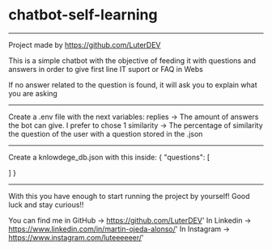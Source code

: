 # chatbot-self-learning

--------------------------------------------

Project made by https://github.com/LuterDEV

This is a simple chatbot with the objective of feeding it with questions and answers in order to give first line IT suport or FAQ in Webs


If no answer related to the question is found, it will ask you to explain what you are asking

--------------------------------------------

Create a .env file with the next variables:
replies -> The amount of answers the bot can give. I prefer to chose 1
similarity -> The percentage of similarity the question of the user with a question stored in the .json

--------------------------------------------

Create a knlowdege_db.json with this inside:
{
  "questions": [

  ]
}

--------------------------------------------

With this you have enough to start running the project by yourself! Good luck and stay curious!!

You can find me in GitHub -> https://github.com/LuterDEV'
In Linkedin -> https://www.linkedin.com/in/martin-ojeda-alonso/'
In Instagram -> https://www.instagram.com/luteeeeeer/'